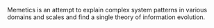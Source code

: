Memetics is an attempt to explain complex system patterns in various domains and scales and find a single theory of information evolution. 